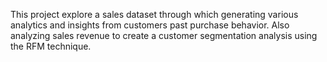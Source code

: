 
This project explore a sales dataset through which generating various analytics and insights from customers past purchase behavior. Also analyzing sales revenue to create a customer segmentation analysis using the RFM technique. 
